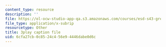 ```yaml
---
content_type: resource
description: ''
file: https://ol-ocw-studio-app-qa.s3.amazonaws.com/courses/esd-s43-green-supply-chain-management-spring-2014/6cfa27cb0c8524c456e94446dabe0d6c_OgpNXj2cEzA.srt
file_type: application/x-subrip
resourcetype: Other
title: 3play caption file
uid: 6cfa27cb-0c85-24c4-56e9-4446dabe0d6c
---
```

